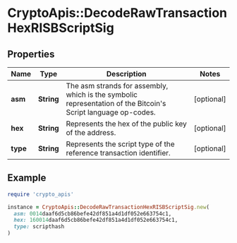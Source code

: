 # CryptoApis::DecodeRawTransactionHexRISBScriptSig

## Properties

| Name | Type | Description | Notes |
| ---- | ---- | ----------- | ----- |
| **asm** | **String** | The asm strands for assembly, which is the symbolic representation of the Bitcoin&#39;s Script language op-codes. | [optional] |
| **hex** | **String** | Represents the hex of the public key of the address. | [optional] |
| **type** | **String** | Represents the script type of the reference transaction identifier. | [optional] |

## Example

```ruby
require 'crypto_apis'

instance = CryptoApis::DecodeRawTransactionHexRISBScriptSig.new(
  asm: 0014daaf6d5cb86befe42df851a4d1df052e663754c1,
  hex: 160014daaf6d5cb86befe42df851a4d1df052e663754c1,
  type: scripthash
)
```

